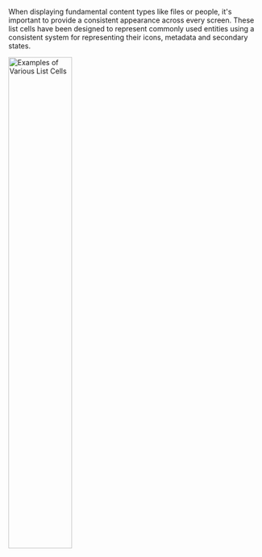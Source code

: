 When displaying fundamental content types like files or people, it's important to provide a consistent appearance across every screen. These list cells have been designed to represent commonly used entities using a consistent system for representing their icons, metadata and secondary states.

<img src="https://static2.sharepointonline.com/files/fabric/fabric-website/images/controls/ios/listcells/listcells-examples.png" alt="Examples of Various List Cells" style="width: 50%;" />
